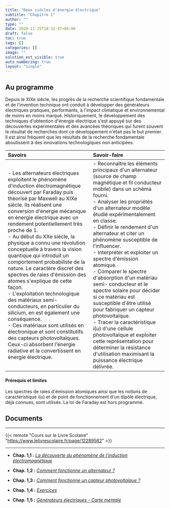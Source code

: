 ```yaml
---
title: "Deux siècles d'énergie électrique"
subtitle: "Chapitre 1"
author: ""
type: ""
date: 2020-11-25T18:32:47+04:00
draft: false
toc: true
tags: []
categories: []
image: ""
solution_est_visible: true
auto_numbering: true
layout: "single"
---
```


## Au programme

Depuis le XIXe siècle, les progrès de la recherche scientifique fondamentale et de l'invention technique ont conduit à développer des générateurs électriques pratiques, performants, à l'impact climatique et environnemental de moins en moins marqué.
Historiquement, le développement des techniques d'obtention d'énergie électrique s'est appuyé sur des découvertes expérimentales et des avancées théoriques qui furent souvent le résultat de recherches dont ce développement n'était pas le but premier. Il est ainsi fréquent que les résultats de la recherche fondamentale aboutissent à des innovations technologiques non anticipées.

| **Savoirs** | **Savoir-faire** |
|:---------|:---------|
| - Les alternateurs électriques exploitent le phénomène d'induction électromagnétique découvert par Faraday puis théorisé par Maxwell au XIXe siècle. Ils réalisent une conversion d'énergie mécanique en énergie électrique avec un rendement potentiellement très proche de 1.<br />- Au début du XXe siècle, la physique a connu une révolution conceptuelle à travers la vision quantique qui introduit un comportement probabiliste de la nature. Le caractère discret des spectres de raies d'émission des atomes s'explique de cette façon.<br />- L'exploitation technologique des matériaux semi- conducteurs, en particulier du silicium, en est également une conséquence.<br />- Ces matériaux sont utilisés en électronique et sont constitutifs des capteurs photovoltaïques. Ceux-ci absorbent l'énergie radiative et la convertissent en énergie électrique. | - Reconnaître les éléments principaux d'un alternateur (source de champ magnétique et fil conducteur mobile) dans un schéma fourni.<br />- Analyser les propriétés d'un alternateur modèle étudié expérimentalement en classe.<br />- Définir le rendement d'un alternateur et citer un phénomène susceptible de l'influencer.<br />- Interpréter et exploiter un spectre d'émission atomique.<br />- Comparer le spectre d'absorption d'un matériau semi- conducteur et le spectre solaire pour décider si ce matériau est susceptible d'être utilisé pour fabriquer un capteur photovoltaïque.<br />- Tracer la caractéristique $i(u)$ d'une cellule photovoltaïque et exploiter cette représentation pour déterminer la résistance d'utilisation maximisant la puissance électrique délivrée. |

#### Prérequis et limites
Les spectres de raies d'émission atomiques ainsi que les notions de caractéristique $i(u)$ et de point de fonctionnement d'un dipôle électrique, déjà connues, sont utilisés. La loi de Faraday est hors programme.


## Documents

----

{{< remote "Cours sur le Livre Scolaire" "https://www.lelivrescolaire.fr/page/12289562" >}}

----

- **Chap. 1,1 :** [*La découverte du phénomène de l'induction électromagnétique*](1-induction-electromagnetique)

- **Chap. 1,2 :** [*Comment fonctionne un alternateur ?*](2-alternateur)

- **Chap. 1,3 :** [*Comment fonctionne un capteur photovoltaïque ?*](3-capteur-photovoltaique)

- **Chap. 1,4 :** [*Exercices*](4-exercices)

- **Chap. 1,5 :** [*Générateurs électriques - Carte mentale*](/terminales-es/chap-5/generateurs_electriques.svg)

